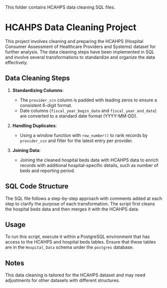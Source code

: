 This folder contains HCAHPS data cleaning SQL files.

# HCAHPS Data Cleaning Project

This project involves cleaning and preparing the HCAHPS (Hospital Consumer Assessment of Healthcare Providers and Systems) dataset 
for further analysis. The data cleaning steps have been implemented in SQL and involve several transformations to standardize 
and organize the data effectively.

## Data Cleaning Steps

1. **Standardizing Columns**:
   - The `provider_ccn` column is padded with leading zeros to ensure a consistent 6-digit format.
   - Date columns (`fiscal_year_begin_date` and `fiscal_year_end_date`) are converted to a standard date format (YYYY-MM-DD).
   
2. **Handling Duplicates**:
   - Using a window function with `row_number()` to rank records by `provider_ccn` and filter for the latest entry per provider.
   
3. **Joining Data**:
   - Joining the cleaned hospital beds data with HCAHPS data to enrich records with additional hospital-specific details, such as 
     number of beds and reporting period.

## SQL Code Structure

The SQL file follows a step-by-step approach with comments added at each step to clarify the purpose of each transformation. 
The script first cleans the hospital beds data and then merges it with the HCAHPS data.

## Usage

To run this script, execute it within a PostgreSQL environment that has access to the HCAHPS and hospital beds tables. 
Ensure that these tables are in the `Hospital_Data` schema under the `postgres` database.

## Notes

This data cleaning is tailored for the HCAHPS dataset and may need adjustments for other datasets with different structures.

